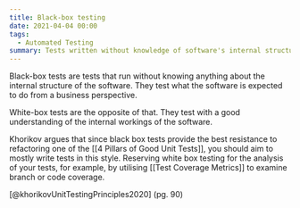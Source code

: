 ```yaml
---
title: Black-box testing
date: 2021-04-04 00:00
tags:
  - Automated Testing
summary: Tests written without knowledge of software's internal structure
---
```


Black-box tests are tests that run without knowing anything about the internal structure of the software. They test what the software is expected to do from a business perspective.

White-box tests are the opposite of that. They test with a good understanding of the internal workings of the software.

Khorikov argues that since black box tests provide the best resistance to refactoring one of the [[4 Pillars of Good Unit Tests]], you should aim to mostly write tests in this style. Reserving white box testing for the analysis of your tests, for example, by utilising [[Test Coverage Metrics]] to examine branch or code coverage. 

[@khorikovUnitTestingPrinciples2020] (pg. 90)